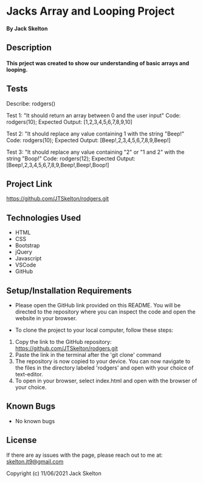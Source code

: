# Jacks Array and Looping Project

#### By Jack Skelton

## Description
#### This prject was created to show our understanding of basic arrays and looping.

## Tests
Describe: rodgers()

Test 1: "It should return an array between 0 and the user input"
Code: rodgers(10);
Expected Output: [1,2,3,4,5,6,7,8,9,10]

Test 2: "It should replace any value containing 1 with the string "Beep!"
Code: rodgers(10);
Expected Output: [Beep!,2,3,4,5,6,7,8,9,Beep!]

Test 3: "It should replace any value containing "2" or "1 and 2" with the string "Boop!"
Code: rodgers(12);
Expected Output: [Beep!,2,3,4,5,6,7,8,9,Beep!,Beep!,Boop!]

## Project Link
https://github.com/JTSkelton/rodgers.git
## Technologies Used

* HTML
* CSS
* Bootstrap
* jQuery
* Javascript
* VSCode
* GitHub

## Setup/Installation Requirements

* Please open the GitHub link provided on this README. You will be directed to the repository where you can inspect the code and open the website in your browser.

* To clone the project to your local computer, follow these steps:
1) Copy the link to the GitHub repository: https://github.com/JTSkelton/rodgers.git
2) Paste the link in the terminal after the 'git clone' command
3) The repository is now copied to your device. You can now navigate to the files in the directory labeled 'rodgers' and open with your choice of text-editor.
4) To open in your browser, select index.html and open with the browser of your choice.

## Known Bugs

* No known bugs
## License

If there are ay issues with the page, please reach out to me at: skelton.jt9@gmail.com

Copyright (c) 11/06/2021 Jack Skelton